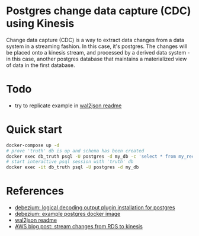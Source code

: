 # Postgres change data capture (CDC) using Kinesis

Change data capture (CDC) is a way to extract data changes from a data system
in a streaming fashion. In this case, it's postgres. The changes will be placed
onto a kinesis stream, and processed by a derived data system - in this case,
another postgres database that maintains a materialized view of data in the
first database.

# Todo
- try to replicate example in [wal2json readme](https://github.com/eulerto/wal2json)


# Quick start

```sh
docker-compose up -d
# prove 'truth' db is up and schema has been created
docker exec db_truth psql -U postgres -d my_db -c 'select * from my_records;'
# start interactive psql session with 'truth' db
docker exec -it db_truth psql -U postgres -d my_db
```

# References
- [debezium: logical decoding output plugin installation for postgres](https://debezium.io/documentation/reference/postgres-plugins.html)
- [debezium: example postgres docker image](https://github.com/debezium/docker-images/tree/master/postgres/9.6)
- [wal2json readme](https://github.com/eulerto/wal2json)
- [AWS blog post: stream changes from RDS to kinesis](https://aws.amazon.com/blogs/database/stream-changes-from-amazon-rds-for-postgresql-using-amazon-kinesis-data-streams-and-aws-lambda/)
